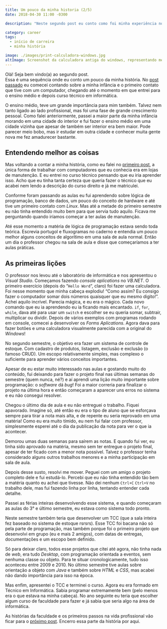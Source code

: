 ```yaml
---
title: Um pouco da minha historia (2/5)
date: 2018-04-30 11:00 -0300

description: "Neste segundo post eu conto como foi minha experiência no curso técnico de informática, onde eu descobri que manutenção de computadores não era a única opção para trabalhar com computadores e dei meus primeiros passos no universo do desenvolvimento de softwares."

category: career
tags:
  - início de carreira
  - minha história

image: ./images/print-calculadora-windows.jpg
altImage: Screenshot da calculadora antiga do windows, representando meu primeiro software desenvolvido.
---
```


Olá! Seja bem vindo(a) ao segundo post.  
Essa é uma sequência onde eu conto um pouco da minha história. No [post passado](/um-pouco-da-minha-historia-1-5) eu comecei contando sobre a minha infância e o primeiro contato que tive com um computador, chegando até o momento em que entrei para o ensino médio e depois curso técnico em informática.

<!-- end_excerpt -->

O ensino médio, teve um grande importância para mim também. Talvez nem tanto ligado ao lado profissional, mas foi uma fase de grande crescimento pessoal. Como falei anteriormente, passei a maior parte da minha infância morando em uma cidade do interior e fui fazer o ensino médio em uma cidade vizinha que apesar de também ser interior era bem maior. Pode parecer meio bobo, mas ir estudar em outra cidade e conhecer muita gente nova me fez amadurecer bastante.

## Entendendo melhor as coisas

Mas voltando a contar a minha história, como eu falei no [primeiro post](/um-pouco-da-minha-historia-1-5), a única forma de trabalhar com computadores que eu conhecia era em lojas de manutenção. E eu entrei no curso técnico pensando que eu iria aprender isso. Acho que eu tinha tanta certeza que queria fazer o técnico que eu acabei nem lendo a descrição do curso direito e já me matriculei.

Conforme foram passando as aulas eu fui aprendendo sobre lógica de programação, banco de dados, um pouco do conceito de hardware e até tive um primeiro contato com _Linux_. Mas até a metade do primeiro semestre eu não tinha entendido muito bem para que servia tudo aquilo. Ficava me perguntando quando iríamos começar a ter aulas de manutenção.

Até esse momento a matéria de lógica de programação estava sendo toda teórica. Escrevia portugol e fluxogramas no caderno e entendia um pouco melhor alguns conceitos de algorítimo em uma sala de aula normal. Então um dia o professor chegou na sala de aula e disse que começaríamos a ter aulas práticas.

## As primeiras lições

O professor nos levou até o laboratório de informática e nos apresentou o _Visual Studio_. Começamos fazendo _console aplications_ no _VB.NET_. O primeiro exercício (depois do “`Hello Word`“, claro) foi fazer uma calculadora. Foi nesse momento que minha cabeça explodiu! “Como assim? Eu consigo fazer o computador somar dois números quaisquer que eu mesmo digito!”. Achei aquilo incrível. Parecia mágica, e eu era o mágico. Cada novo comando que eu ia aprendendo eu ia ficando mais encantado. `if`, `for`, `while`, dava até para usar um `switch` e escolher se eu queria somar, subtrair, multiplicar ou dividir. Depois de vários exemplos com programas rodando em console, comecei a desenvolver os _Forms Aplications_. Agora dava para fazer botões e uma calculadora visualmente parecida com a original do _Windows_!

No segundo semestre, o objetivo era fazer um sistema de controle de estoque. Com cadastro de produtos, listagem, exclusão e exclusão (o famoso CRUD). Um escopo relativamente simples, mas complexo o suficiente para aprender vários conceitos importantes.

Apesar de eu estar muito interessado nas aulas e gostando muito do conteúdo, fui deixando para fazer o projeto final nas últimas semanas do semestre (quem nunca, né?) e aí aprendi uma lição muito importante sobre programação: o _software_ dá _bug_! Foi a maior correria para finalizar o projeto na última hora e então começaram a aparecer uns erros no sistema e eu não consegui resolver.

Chegou o último dia de aula e eu não entreguei o trabalho. Fiquei apavorado. Imagine só, até então eu era o tipo de aluno que se esforçava sempre para tirar a nota mais alta, e de repente eu seria reprovado em uma matéria! Como eu era muito tímido, eu nem fui falar com professor, simplesmente esperei até o dia da publicação da nota para ver o que ia acontecer.

Demorou umas duas semanas para saírem as notas. E quando fui ver, eu tinha sido aprovado na matéria, mesmo sem ter entregue o projeto final, apesar de ter ficado com a menor nota possível. Talvez o professor tenha considerado alguns outros trabalhos menores e a minha participação em sala de aula.

Depois desse susto, resolvi me mover. Peguei com um amigo o projeto completo dele e fui estudá-lo. Percebi que eu não tinha entendido tão bem a matéria quanto eu achei que tivesse. Não dei nenhum `Ctrl+C` `Ctrl+V` no trabalho dele, mas fui fazendo linha por linha, tentando entender cada detalhe.

Passei as férias inteiras desenvolvendo esse sistema, e quando começaram as aulas do 3° e último semestre, eu estava como sistema todo pronto.

Neste semestre também teria que desenvolver um TCC (que a sala inteira fez baseado no sistema de estoque rsrsrs). Esse TCC foi bacana não só pela parte de programação, mas também porque foi o primeiro projeto que desenvolvi em grupo (eu e mais 2 amigos), com datas de entregas, documentações e um escopo bem definido.

Só para deixar claro, todos esse projetos que citei até agora, não tinha nada de _web_, era tudo _Desktop_, com programação orientada a eventos, sem nenhuma classe ou objeto. Para te situar cronologicamente, tudo isso aconteceu entre 2009 e 2010. No último semestre tive aulas sobre orientação a objeto com _Java_ e também sobre _HTML_ e _CSS_, mas acabei não dando importância para isso na época.

Mas enfim, apresentei o TCC e terminei o curso. Agora eu era formado em Técnico em Informática. Sabia programar extremamente bem (pelo menos era o que estava na minha cabeça). No ano seguinte eu teria que escolher algum curso de faculdade para fazer e já sabia que seria algo na área de informática.

As histórias da faculdade e os primeiros passos na vida profissional vão ficar para o [próximo post](/um-pouco-da-minha-historia-3-5/). Encerro essa parte da história por aqui.
